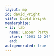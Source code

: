 ```yaml
---
layout: mp
id: david_wright
title: David Wright
memberships:
- id: lab
  name: Labour Party
  start: '2001-10-24'
  end: 
autogenerated: true
---
```

